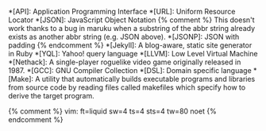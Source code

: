 *[API]: Application Programming Interface
*[URL]: Uniform Resource Locator
*[JSON]: JavaScript Object Notation
{% comment %}
This doesn't work thanks to a bug in maruku when a substring of the abbr string
already exists as another abbr string (e.g. JSON above).
*[JSONP]: JSON with padding
{% endcomment %}
*[Jekyll]: A blog-aware, static site generator in Ruby
*[YQL]: Yahoo! query language
*[LLVM]: Low Level Virtual Machine
*[Nethack]: A single-player roguelike video game originally released in 1987.
*[GCC]: GNU Compiler Collection
*[DSL]: Domain specific language
*[Make]: A utility that automatically builds executable programs and libraries from source code by reading files called makefiles which specify how to derive the target program.

{% comment %}
vim: ft=liquid sw=4 ts=4 sts=4 tw=80 noet
{% endcomment %}
